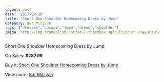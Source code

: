```yaml
---
layout: post
date: '2017-02-26'
title: "Short One Shoulder Homecoming Dress by Jump"
category: Bar Mitzvah
tags: ["dresses","unique","jump","dress","shoulder"]
image: http://img.transblink.com/4477-thickbox_default/short-one-shoulder-homecoming-dress-by-jump.jpg
---
```

Short One Shoulder Homecoming Dress by Jump

On Sales: **$287.99**
<a href="https://www.transblink.com/en/bar-mitzvah/1403-short-one-shoulder-homecoming-dress-by-jump.html"><amp-img layout="responsive" width="600" height="600" src="//img.transblink.com/4477-thickbox_default/short-one-shoulder-homecoming-dress-by-jump.jpg" alt="Short One Shoulder Homecoming Dress by Jump 0" /></a>
<a href="https://www.transblink.com/en/bar-mitzvah/1403-short-one-shoulder-homecoming-dress-by-jump.html"><amp-img layout="responsive" width="600" height="600" src="//img.transblink.com/4479-thickbox_default/short-one-shoulder-homecoming-dress-by-jump.jpg" alt="Short One Shoulder Homecoming Dress by Jump 1" /></a>
<a href="https://www.transblink.com/en/bar-mitzvah/1403-short-one-shoulder-homecoming-dress-by-jump.html"><amp-img layout="responsive" width="600" height="600" src="//img.transblink.com/4478-thickbox_default/short-one-shoulder-homecoming-dress-by-jump.jpg" alt="Short One Shoulder Homecoming Dress by Jump 2" /></a>

Buy it: [Short One Shoulder Homecoming Dress by Jump](https://www.transblink.com/en/bar-mitzvah/1403-short-one-shoulder-homecoming-dress-by-jump.html "Short One Shoulder Homecoming Dress by Jump")

View more: [Bar Mitzvah](https://www.transblink.com/en/2-bar-mitzvah "Bar Mitzvah")